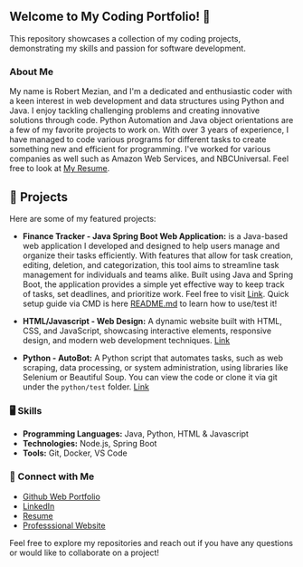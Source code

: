 ## Welcome to My Coding Portfolio! 👋

This repository showcases a collection of my coding projects, demonstrating my skills and passion for software development. 

### About Me

My name is Robert Mezian, and I'm a dedicated and enthusiastic coder with a keen interest in web development and data structures using Python and Java. I enjoy tackling challenging problems and creating innovative solutions through code. Python Automation and Java object orientations are a few of my favorite projects to work on. With over 3 years of experience, I have managed to code various programs for different tasks to create something new and efficient for programming. I've worked for various companies as well such as Amazon Web Services, and NBCUniversal. Feel free to look at [My Resume](https://github.com/user-attachments/files/17630384/2024_ResumeRobertMezian.pdf). 


## 📒 Projects 

Here are some of my featured projects:

*   **Finance Tracker - Java Spring Boot Web Application:** is a Java-based web application I developed and designed to help users manage and organize their tasks efficiently. With features that allow for task creation, editing, deletion, and categorization, this tool aims to streamline task management for individuals and teams alike. Built using Java and Spring Boot, the application provides a simple yet effective way to keep track of tasks, set deadlines, and prioritize work. Feel free to visit [Link](https://github.com/ramezian1/finance-tracker). Quick setup guide via CMD is here [README.md](https://github.com/ramezian1/finance-tracker/blob/main/README.md) to learn how to use/test it!
   
*   **HTML/Javascript - Web Design:** A dynamic website built with HTML, CSS, and JavaScript, showcasing interactive elements, responsive design, and modern web development techniques. [Link](html/index.html)
  
*   **Python - AutoBot:** A Python script that automates tasks, such as web scraping, data processing, or system administration, using libraries like Selenium or Beautiful Soup. You can view the code or clone it via git under the `python/test` folder. [Link](https://github.com/ramezian1/ramezian1.github.io/tree/main/python)
  

### 🖥️ Skills

*   **Programming Languages:** Java, Python, HTML & Javascript
*   **Technologies:** Node.js, Spring Boot
*   **Tools:** Git, Docker, VS Code

### 📝 Connect with Me

*   [Github Web Portfolio](https://ramezian1.github.io/)
*   [LinkedIn](https://www.linkedin.com/in/robert-mezian/)
*   [Resume](https://github.com/user-attachments/files/17630384/2024_ResumeRobertMezian.pdf)
*   [Professsional Website](https://robertmezian.com/)


Feel free to explore my repositories and reach out if you have any questions or would like to collaborate on a project!
